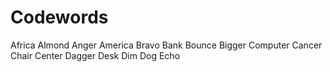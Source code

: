 # Codewords
Africa
Almond
Anger
America
Bravo
Bank
Bounce
Bigger
Computer
Cancer
Chair
Center
Dagger
Desk
Dim
Dog
Echo
